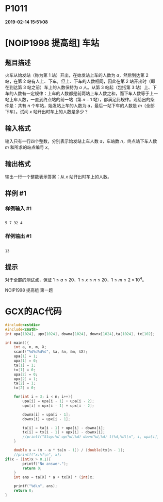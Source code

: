 
# P1011

**2019-02-14 15:51:08**
    
# [NOIP1998 提高组] 车站

## 题目描述

火车从始发站（称为第 $1$ 站）开出，在始发站上车的人数为 $a$，然后到达第 $2$ 站，在第 $2$ 站有人上、下车，但上、下车的人数相同，因此在第 $2$ 站开出时（即在到达第 $3$ 站之前）车上的人数保持为 $a$ 人。从第 $3$ 站起（包括第 $3$ 站）上、下车的人数有一定规律：上车的人数都是前两站上车人数之和，而下车人数等于上一站上车人数，一直到终点站的前一站（第 $n-1$ 站），都满足此规律。现给出的条件是：共有 $n$ 个车站，始发站上车的人数为 $a$，最后一站下车的人数是 $m$（全部下车）。试问 $x$ 站开出时车上的人数是多少？

## 输入格式

输入只有一行四个整数，分别表示始发站上车人数 $a$，车站数 $n$，终点站下车人数 $m$ 和所求的站点编号 $x$。

## 输出格式

输出一行一个整数表示答案：从 $x$ 站开出时车上的人数。

## 样例 #1

### 样例输入 #1

```
5 7 32 4
```

### 样例输出 #1

```
13
```

## 提示

对于全部的测试点，保证 $1 \leq a \leq 20$，$1 \leq x \leq n \leq 20$，$1 \leq m \leq 2 \times 10^4$。

NOIP1998 提高组 第一题

# GCX的AC代码
```cpp
#include<cstdio>
#include<cmath>
int upa[1024], upx[1024], downa[1024], downx[1024],ta[1024], tx[102];

int main(){
	int a, n, m, X;
	scanf("%d%d%d%d", &a, &n, &m, &X);
	upa[1] = 1;
	upx[1] = 0;
	ta[1] = 1;
	tx[1] = 0;
	upa[2] = 0;
	upx[2] = 1;
	ta[2] = 1;
	tx[2] = 0;

	for(int i = 3; i < n; i++){
		upa[i] = upa[i - 1] + upa[i - 2];
		upx[i] = upx[i - 1] + upx[i - 2];

		downa[i] = upa[i - 1];
		downx[i] = upx[i - 1];

		ta[i] = ta[i - 1] + upa[i] - downa[i];
		tx[i] = tx[i - 1] + upx[i] - downx[i];
		//printf("Stop:%d up(%d,%d) down(%d,%d) t(%d,%d)\n", i, upa[i], upx[i], downa[i], downx[i], ta[i], tx[i]);
	}

	double x = (m - a * ta[n - 1]) / (double)tx[n - 1];
	//printf("x:%f\n", x);
if(x - (int)x > 0.1){
		printf("No answer.");
		return 0;
	}
	int ans = ta[X] * a + tx[X] * (int)x;

	printf("%d\n", ans);
	return 0;
}

```

